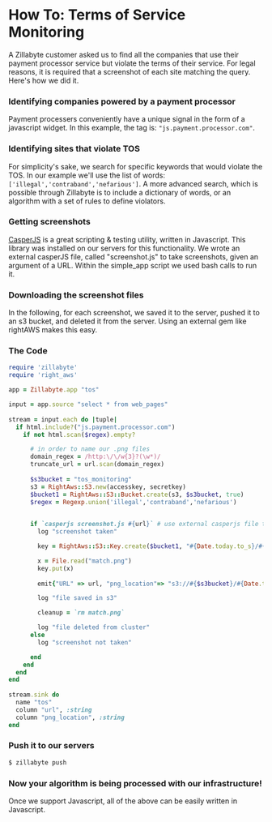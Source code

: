 # How To: Terms of Service Monitoring

A Zillabyte customer asked us to find all the companies that use their payment processor service but violate the terms of their service. For legal reasons, it is required that a screenshot of each site matching the query.  Here's how we did it.

### Identifying companies powered by a payment processor

Payment processers conveniently have a unique signal in the form of a javascript widget. In this example, the tag is: `"js.payment.processor.com"`.

### Identifying sites that violate TOS

For simplicity's sake, we search for specific keywords that would violate the TOS. In our example we'll use the list of words: `['illegal','contraband','nefarious']`.  A more advanced search, which is possible through Zillabyte is to include a dictionary of words, or an algorithm with a set of rules to define violators.

### Getting screenshots

[CasperJS](casperjs.org) is a great scripting & testing utility, written in Javascript.  This library was installed on our servers for this functionality.  We wrote an external casperJS file, called "screenshot.js" to take screenshots, given an argument of a URL.  Within the simple_app script we used bash calls to run it. 

### Downloading the screenshot files

In the following, for each screenshot, we saved it to the server, pushed it to an s3 bucket, and deleted it from the server.  Using an external gem like rightAWS makes this easy.



### The Code
```ruby
require 'zillabyte'
require 'right_aws'

app = Zillabyte.app "tos"

input = app.source "select * from web_pages"
  
stream = input.each do |tuple|
  if html.include?("js.payment.processor.com")
    if not html.scan($regex).empty?

      # in order to name our .png files
      domain_regex = /http:\/\/w{3}?(\w*)/
      truncate_url = url.scan(domain_regex)
      
      $s3bucket = "tos_monitoring"
      s3 = RightAws::S3.new(accesskey, secretkey)
      $bucket1 = RightAws::S3::Bucket.create(s3, $s3bucket, true)
      $regex = Regexp.union('illegal','contraband','nefarious')
      

      if `casperjs screenshot.js #{url}` # use external casperjs file to take screenshot
        log "screenshot taken"

        key = RightAws::S3::Key.create($bucket1, "#{Date.today.to_s}/#{truncate_url[0][0]}.png") 

        x = File.read("match.png")
        key.put(x)
        
        emit{"URL" => url, "png_location"=> "s3://#{$s3bucket}/#{Date.today.to_s}/#{truncate_url[0][0]}.png"} # write url to the site

        log "file saved in s3"

        cleanup = `rm match.png`

        log "file deleted from cluster"
      else
        log "screenshot not taken"

      end
    end
  end
end
  
stream.sink do 
  name "tos"
  column "url", :string
  column "png_location", :string
end
```

### Push it to our servers

```bash
$ zillabyte push
```

### Now your algorithm is being processed with our infrastructure!

Once we support Javascript, all of the above can be easily written in Javascript. 
